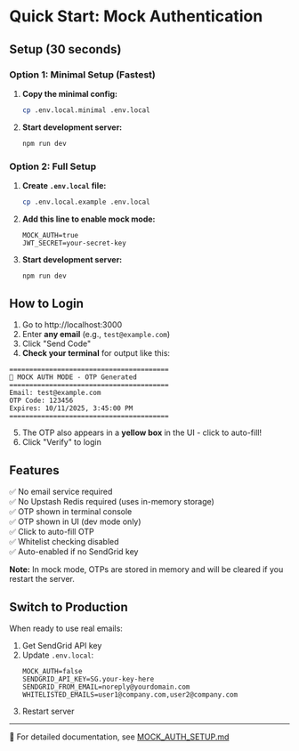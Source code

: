 # Quick Start: Mock Authentication

## Setup (30 seconds)

### Option 1: Minimal Setup (Fastest)

1. **Copy the minimal config:**

   ```bash
   cp .env.local.minimal .env.local
   ```

2. **Start development server:**
   ```bash
   npm run dev
   ```

### Option 2: Full Setup

1. **Create `.env.local` file:**

   ```bash
   cp .env.local.example .env.local
   ```

2. **Add this line to enable mock mode:**

   ```env
   MOCK_AUTH=true
   JWT_SECRET=your-secret-key
   ```

3. **Start development server:**
   ```bash
   npm run dev
   ```

## How to Login

1. Go to http://localhost:3000
2. Enter **any email** (e.g., `test@example.com`)
3. Click "Send Code"
4. **Check your terminal** for output like this:

```
========================================
🔐 MOCK AUTH MODE - OTP Generated
========================================
Email: test@example.com
OTP Code: 123456
Expires: 10/11/2025, 3:45:00 PM
========================================
```

5. The OTP also appears in a **yellow box** in the UI - click to auto-fill!
6. Click "Verify" to login

## Features

✅ No email service required  
✅ No Upstash Redis required (uses in-memory storage)  
✅ OTP shown in terminal console  
✅ OTP shown in UI (dev mode only)  
✅ Click to auto-fill OTP  
✅ Whitelist checking disabled  
✅ Auto-enabled if no SendGrid key

**Note:** In mock mode, OTPs are stored in memory and will be cleared if you restart the server.

## Switch to Production

When ready to use real emails:

1. Get SendGrid API key
2. Update `.env.local`:
   ```env
   MOCK_AUTH=false
   SENDGRID_API_KEY=SG.your-key-here
   SENDGRID_FROM_EMAIL=noreply@yourdomain.com
   WHITELISTED_EMAILS=user1@company.com,user2@company.com
   ```
3. Restart server

---

📖 For detailed documentation, see [MOCK_AUTH_SETUP.md](./MOCK_AUTH_SETUP.md)
